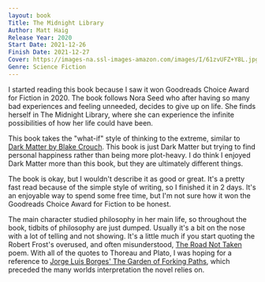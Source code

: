 ```yaml
---
layout: book
Title: The Midnight Library
Author: Matt Haig
Release Year: 2020
Start Date: 2021-12-26
Finish Date: 2021-12-27
Cover: https://images-na.ssl-images-amazon.com/images/I/61zvUFZ+Y8L.jpg
Genre: Science Fiction
---
```

I started reading this book because I saw it won Goodreads Choice Award for Fiction in 2020. The book follows Nora Seed who after having so many bad experiences and feeling unneeded, decides to give up on life. She finds herself in The Midnight Library, where she can experience the infinite possibilities of how her life could have been. 

This book takes the "what-if" style of thinking to the extreme, similar to [Dark Matter by Blake Crouch](https://abraranwar.github.io/books/2020/DarkMatter/). This book is just Dark Matter but trying to find personal happiness rather than being more plot-heavy. I do think I enjoyed Dark Matter more than this book, but they are ultimately different things.

The book is okay, but I wouldn't describe it as good or great. It's a pretty fast read because of the simple style of writing, so I finished it in 2 days. It's an enjoyable way to spend some free time, but I'm not sure how it won the Goodreads Choice Award for Fiction to be honest.

The main character studied philosophy in her main life, so throughout the book, tidbits of philosophy are just dumped. Usually it's a bit on the nose with a lot of telling and not showing. It's a little much if you start quoting the Robert Frost's overused, and often misunderstood, [The Road Not Taken](https://www.poetryfoundation.org/poems/44272/the-road-not-taken) poem. With all of the quotes to Thoreau and Plato, I was hoping for a reference to [Jorge Luis Borges' The Garden of Forking Paths](http://mycours.es/gamedesign2012/files/2012/08/The-Garden-of-Forking-Paths-Jorge-Luis-Borges-1941.pdf), which preceded the many worlds interpretation the novel relies on. 
